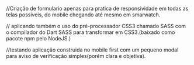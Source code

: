 //Criação de formulario apenas para pratica de responsividade em todas as telas possiveis, do mobile chegando até mesmo em smarwatch.

// aplicando também o uso do pré-processador CSS3 chamado SASS com o compilador do Dart SASS para transformar em CSS3.(baixado como pacote npm pelo NodeJS.)

//testando aplicação construida no mobile first com um pequeno modal para aviso de verificação simples(porém clara e objetiva).
